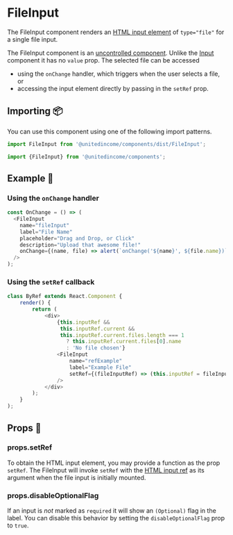 # FileInput

The FileInput component renders an [HTML input element](https://developer.mozilla.org/en-US/docs/Web/API/HTMLInputElement) of `type="file"` for a single file input.

The FileInput component is an [uncontrolled component](https://reactjs.org/docs/uncontrolled-components.html). Unlike the [Input](?path=/story/atoms-input--default) component it has no `value` prop. The selected file can be accessed

- using the `onChange` handler, which triggers when the user selects a file, or
- accessing the input element directly by passing in the `setRef` prop.

## Importing 📦

You can use this component using one of the following import patterns.

```javascript
import FileInput from '@unitedincome/components/dist/FileInput';
```

```javascript
import {FileInput} from '@unitedincome/components';
```

## Example 🚀

### Using the `onChange` handler

```javascript
const OnChange = () => (
  <FileInput
    name="fileInput"
    label="File Name"
    placeholder="Drag and Drop, or Click"
    description="Upload that awesome file!"
    onChange={(name, file) => alert(`onChange('${name}', ${file.name})`)}
  />
);
```

### Using the `setRef` callback

```javascript
class ByRef extends React.Component {
    render() {
        return (
            <div>
                {this.inputRef &&
                 this.inputRef.current &&
                 this.inputRef.current.files.length === 1
                   ? this.inputRef.current.files[0].name
                   : 'No file chosen'}
                <FileInput
                    name="refExample"
                    label="Example File"
                    setRef={(fileInputRef) => (this.inputRef = fileInputRef)}
                />
            </div>
        );
    }
);
```

## Props 🔧

### props.setRef

To obtain the HTML input element, you may provide a function as the prop `setRef`. The FileInput will invoke `setRef` with the [HTML input ref](https://reactjs.org/docs/refs-and-the-dom.html) as its argument when the file input is initially mounted.

### props.disableOptionalFlag

If an input is _not_ marked as `required` it will show an `(Optional)` flag in the label. You can disable this behavior by setting the `disableOptionalFlag` prop to `true`.

